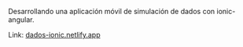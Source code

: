Desarrollando una aplicación móvil de simulación de dados con ionic-angular.

Link: [dados-ionic.netlify.app](https://dados-ionic.netlify.app/home)
